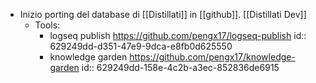 - Inizio porting del database di [[Distillati]] in [[github]].
  [[Distillati Dev]]
	- Tools:
		- logseq publish https://github.com/pengx17/logseq-publish
		  id:: 629249dd-d351-47e9-9dca-e8fb0d625550
		- knowledge garden https://github.com/pengx17/knowledge-garden
		  id:: 629249dd-158e-4c2b-a3ec-852836de6915